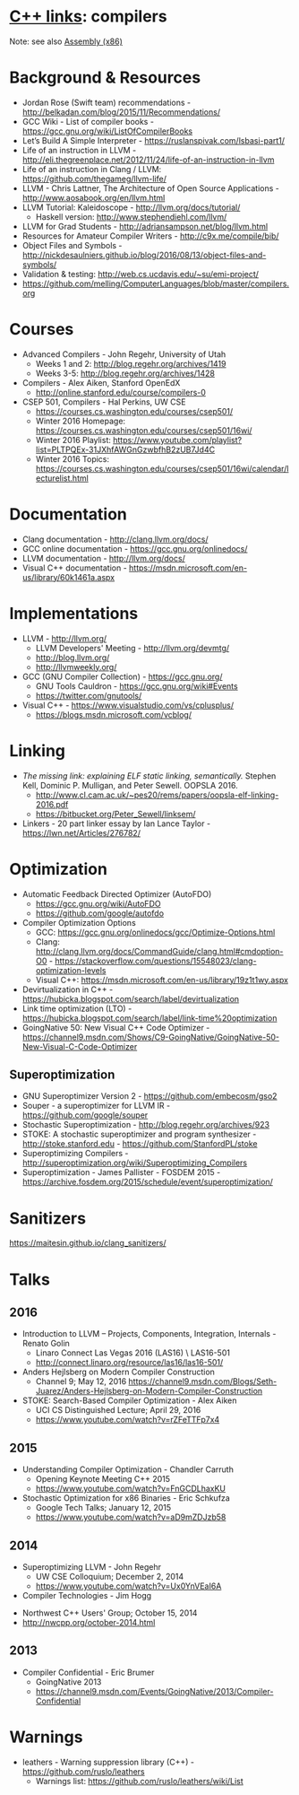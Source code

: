 # [C++ links](README.md): compilers

Note: see also [Assembly (x86)](assembly.x86.md)

# Background & Resources

* Jordan Rose (Swift team) recommendations - http://belkadan.com/blog/2015/11/Recommendations/
* GCC Wiki - List of compiler books - https://gcc.gnu.org/wiki/ListOfCompilerBooks
* Let’s Build A Simple Interpreter - https://ruslanspivak.com/lsbasi-part1/
* Life of an instruction in LLVM - http://eli.thegreenplace.net/2012/11/24/life-of-an-instruction-in-llvm
* Life of an instruction in Clang / LLVM: https://github.com/thegameg/llvm-life/
* LLVM - Chris Lattner, The Architecture of Open Source Applications - http://www.aosabook.org/en/llvm.html
* LLVM Tutorial: Kaleidoscope - http://llvm.org/docs/tutorial/
  - Haskell version: http://www.stephendiehl.com/llvm/
* LLVM for Grad Students - http://adriansampson.net/blog/llvm.html
* Resources for Amateur Compiler Writers - http://c9x.me/compile/bib/
* Object Files and Symbols - http://nickdesaulniers.github.io/blog/2016/08/13/object-files-and-symbols/
* Validation & testing: http://web.cs.ucdavis.edu/~su/emi-project/
* https://github.com/melling/ComputerLanguages/blob/master/compilers.org

# Courses

* Advanced Compilers - John Regehr, University of Utah
  - Weeks 1 and 2: http://blog.regehr.org/archives/1419
  - Weeks 3-5: http://blog.regehr.org/archives/1428
* Compilers -  Alex Aiken, Stanford OpenEdX
  - http://online.stanford.edu/course/compilers-0
* CSEP 501, Compilers - Hal Perkins, UW CSE
  - https://courses.cs.washington.edu/courses/csep501/
  - Winter 2016 Homepage: https://courses.cs.washington.edu/courses/csep501/16wi/
  - Winter 2016 Playlist: https://www.youtube.com/playlist?list=PLTPQEx-31JXhfAWGnGzwbfhB2zUB7Jd4C
  - Winter 2016 Topics: https://courses.cs.washington.edu/courses/csep501/16wi/calendar/lecturelist.html

# Documentation

* Clang documentation - http://clang.llvm.org/docs/
* GCC online documentation - https://gcc.gnu.org/onlinedocs/
* LLVM documentation - http://llvm.org/docs/
* Visual C++ documentation - https://msdn.microsoft.com/en-us/library/60k1461a.aspx

# Implementations

* LLVM - http://llvm.org/
  - LLVM Developers' Meeting - http://llvm.org/devmtg/
  - http://blog.llvm.org/
  - http://llvmweekly.org/
* GCC (GNU Compiler Collection) - https://gcc.gnu.org/
  - GNU Tools Cauldron - https://gcc.gnu.org/wiki#Events
  - https://twitter.com/gnutools/
* Visual C++ - https://www.visualstudio.com/vs/cplusplus/
  - https://blogs.msdn.microsoft.com/vcblog/

# Linking

* _The missing link: explaining ELF static linking, semantically._ Stephen Kell, Dominic P. Mulligan, and Peter Sewell. OOPSLA 2016.
  - http://www.cl.cam.ac.uk/~pes20/rems/papers/oopsla-elf-linking-2016.pdf
  - https://bitbucket.org/Peter_Sewell/linksem/
* Linkers - 20 part linker essay by Ian Lance Taylor - https://lwn.net/Articles/276782/

# Optimization

* Automatic Feedback Directed Optimizer (AutoFDO)
  - https://gcc.gnu.org/wiki/AutoFDO
  - https://github.com/google/autofdo
* Compiler Optimization Options
  - GCC: https://gcc.gnu.org/onlinedocs/gcc/Optimize-Options.html
  - Clang: http://clang.llvm.org/docs/CommandGuide/clang.html#cmdoption-O0 - https://stackoverflow.com/questions/15548023/clang-optimization-levels
  - Visual C++: https://msdn.microsoft.com/en-us/library/19z1t1wy.aspx
* Devirtualization in C++ - https://hubicka.blogspot.com/search/label/devirtualization
* Link time optimization (LTO) - https://hubicka.blogspot.com/search/label/link-time%20optimization
* GoingNative 50: New Visual C++ Code Optimizer - https://channel9.msdn.com/Shows/C9-GoingNative/GoingNative-50-New-Visual-C-Code-Optimizer

## Superoptimization

* GNU Superoptimizer Version 2 - https://github.com/embecosm/gso2
* Souper - a superoptimizer for LLVM IR - https://github.com/google/souper
* Stochastic Superoptimization - http://blog.regehr.org/archives/923
* STOKE: A stochastic superoptimizer and program synthesizer - http://stoke.stanford.edu - https://github.com/StanfordPL/stoke
* Superoptimizing Compilers - http://superoptimization.org/wiki/Superoptimizing_Compilers
* Superoptimization - James Pallister - FOSDEM 2015 - https://archive.fosdem.org/2015/schedule/event/superoptimization/

# Sanitizers

https://maitesin.github.io/clang_sanitizers/

# Talks

## 2016

* Introduction to LLVM – Projects, Components, Integration, Internals - Renato Golin
  - Linaro Connect Las Vegas 2016 (LAS16) \ LAS16-501
  - http://connect.linaro.org/resource/las16/las16-501/
* Anders Hejlsberg on Modern Compiler Construction
  - Channel 9; May 12, 2016
   https://channel9.msdn.com/Blogs/Seth-Juarez/Anders-Hejlsberg-on-Modern-Compiler-Construction
* STOKE: Search-Based Compiler Optimization - Alex Aiken
  - UCI CS Distinguished Lecture; April 29, 2016
  - https://www.youtube.com/watch?v=rZFeTTFp7x4

## 2015

* Understanding Compiler Optimization - Chandler Carruth
  - Opening Keynote Meeting C++ 2015
  - https://www.youtube.com/watch?v=FnGCDLhaxKU
* Stochastic Optimization for x86 Binaries - Eric Schkufza
  - Google Tech Talks; January 12, 2015
  - https://www.youtube.com/watch?v=aD9mZDJzb58

## 2014

* Superoptimizing LLVM - John Regehr
  - UW CSE Colloquium; December 2, 2014
  - https://www.youtube.com/watch?v=Ux0YnVEaI6A
* Compiler Technologies - Jim Hogg
 - Northwest C++ Users' Group; October 15, 2014
 - http://nwcpp.org/october-2014.html

## 2013

* Compiler Confidential - Eric Brumer
  - GoingNative 2013
  - https://channel9.msdn.com/Events/GoingNative/2013/Compiler-Confidential

# Warnings

* leathers - Warning suppression library (C++) - https://github.com/ruslo/leathers
  - Warnings list: https://github.com/ruslo/leathers/wiki/List
